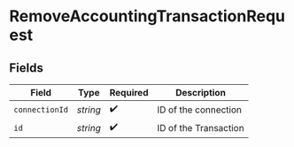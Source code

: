 # RemoveAccountingTransactionRequest


## Fields

| Field                 | Type                  | Required              | Description           |
| --------------------- | --------------------- | --------------------- | --------------------- |
| `connectionId`        | *string*              | :heavy_check_mark:    | ID of the connection  |
| `id`                  | *string*              | :heavy_check_mark:    | ID of the Transaction |